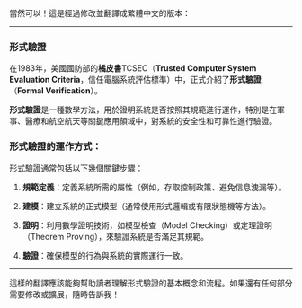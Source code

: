 當然可以！這是經過修改並翻譯成繁體中文的版本：

---

### 形式驗證

在1983年，美國國防部的**橘皮書**TCSEC（**Trusted Computer System Evaluation Criteria**，信任電腦系統評估標準）中，正式介紹了**形式驗證**（**Formal Verification**）。

**形式驗證**是一種數學方法，用於證明系統是否按照其規範進行運作，特別是在軍事、醫療和航空航天等關鍵應用領域中，對系統的安全性和可靠性進行驗證。

### 形式驗證的運作方式：

形式驗證通常包括以下幾個關鍵步驟：

1. **規範定義**：定義系統所需的屬性（例如，存取控制政策、避免信息洩漏等）。

2. **建模**：建立系統的正式模型（通常使用形式邏輯或有限狀態機等方法）。

3. **證明**：利用數學證明技術，如模型檢查（Model Checking）或定理證明（Theorem Proving），來驗證系統是否滿足其規範。

4. **驗證**：確保模型的行為與系統的實際運行一致。

---

這樣的翻譯應該能夠幫助讀者理解形式驗證的基本概念和流程。如果還有任何部分需要修改或擴展，隨時告訴我！
